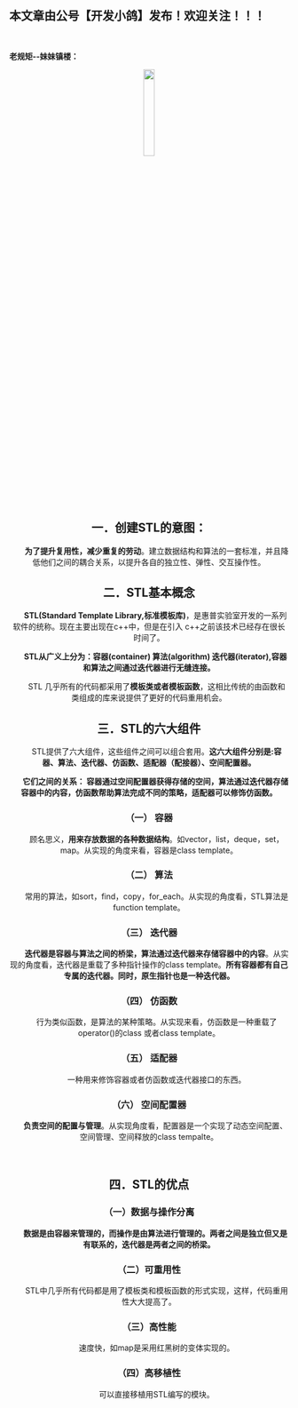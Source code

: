 ﻿## 本文章由公号【开发小鸽】发布！欢迎关注！！！
<br>

**老规矩--妹妹镇楼：**
<center>
<img src="https://img-blog.csdnimg.cn/20200721223424816.JPG"   width="20%">

## 一．创建STL的意图：
&nbsp;  &nbsp;  &nbsp;  &nbsp;**为了提升复用性，减少重复的劳动**。建立数据结构和算法的一套标准，并且降低他们之间的耦合关系，以提升各自的独立性、弹性、交互操作性。
<br>

## 二．STL基本概念

**&nbsp;  &nbsp;  &nbsp;  &nbsp;STL(Standard Template Library,标准模板库)**，是惠普实验室开发的一系列软件的统称。现在主要出现在c++中，但是在引入 c++之前该技术已经存在很长时间了。

**&nbsp;  &nbsp;  &nbsp;  &nbsp;STL从广义上分为：容器(container) 算法(algorithm) 迭代器(iterator),容器和算法之间通过迭代器进行无缝连接。**

&nbsp;  &nbsp;  &nbsp;  &nbsp;STL 几乎所有的代码都采用了**模板类或者模板函数**，这相比传统的由函数和类组成的库来说提供了更好的代码重用机会。
<br>

## 三．STL的六大组件
&nbsp;  &nbsp;  &nbsp;  &nbsp;STL提供了六大组件，这些组件之间可以组合套用。**这六大组件分别是:容器、算法、迭代器、仿函数、适配器（配接器）、空间配置器。**

**&nbsp;  &nbsp;  &nbsp;  &nbsp;它们之间的关系： 容器通过空间配置器获得存储的空间，算法通过迭代器存储容器中的内容，仿函数帮助算法完成不同的策略，适配器可以修饰仿函数。**
<br>
### （一）	容器
&nbsp;  &nbsp;  &nbsp;  &nbsp;顾名思义，**用来存放数据的各种数据结构**。如vector，list，deque，set，map。从实现的角度来看，容器是class template。
<br>
### （二）	算法
&nbsp;  &nbsp;  &nbsp;  &nbsp;常用的算法，如sort，find，copy，for_each。从实现的角度看，STL算法是function template。
<br>
### （三）	迭代器
&nbsp;  &nbsp;  &nbsp;  &nbsp;**迭代器是容器与算法之间的桥梁，算法通过迭代器来存储容器中的内容**。从实现的角度看，迭代器是重载了多种指针操作的class template。**所有容器都有自己专属的迭代器。同时，原生指针也是一种迭代器。**
<br>
### （四）	仿函数
&nbsp;  &nbsp;  &nbsp;  &nbsp;行为类似函数，是算法的某种策略。从实现来看，仿函数是一种重载了operator()的class 或者class template。
<br>
### （五）	适配器
&nbsp;  &nbsp;  &nbsp;  &nbsp;一种用来修饰容器或者仿函数或迭代器接口的东西。
<br>
### （六）	空间配置器
**&nbsp;  &nbsp;  &nbsp;  &nbsp;负责空间的配置与管理**。从实现角度看，配置器是一个实现了动态空间配置、空间管理、空间释放的class tempalte。

<br>

## 四．STL的优点

### （一）数据与操作分离
**&nbsp;  &nbsp;  &nbsp;  &nbsp;数据是由容器来管理的，而操作是由算法进行管理的。两者之间是独立但又是有联系的，迭代器是两者之间的桥梁。**
<br>
### （二）可重用性
&nbsp;  &nbsp;  &nbsp;  &nbsp;STL中几乎所有代码都是用了模板类和模板函数的形式实现，这样，代码重用性大大提高了。
<br>
### （三）高性能
&nbsp;  &nbsp;  &nbsp;  &nbsp;速度快，如map是采用红黑树的变体实现的。
<br>
### （四）高移植性
&nbsp;  &nbsp;  &nbsp;  &nbsp;可以直接移植用STL编写的模块。


